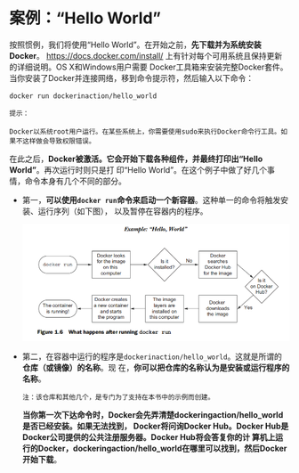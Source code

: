 案例：“Hello World”
===================================================================================
按照惯例，我们将使用“Hello World”。在开始之前，**先下载并为系统安装Docker**。
https://docs.docker.com/install/ 上有针对每个可用系统且保持更新的详细说明。OS X和Windows用户需要
Docker工具箱来安装完整Docker套件。当你安装了Docker并连接网络，移到命令提示符，然后输入以下命令：
```shell
docker run dockerinaction/hello_world
```
```
提示：

Docker以系统root用户运行。在某些系统上，你需要使用sudo来执行Docker命令行工具。如果不这样做会导致权限错误。
```
在此之后，**Docker被激活。它会开始下载各种组件，并最终打印出“Hello World”**。再次运行时则只是打
印“Hello World”。在这个例子中做了好几个事情，命令本身有几个不同的部分。
+ 第一，**可以使用`docker run`命令来启动一个新容器**。这种单一的命令将触发安装、运行序列（如下图），
以及暂停在容器内的程序。

    ![docker run命令的结果](img/6.png)

+ 第二，在容器中运行的程序是`dockerinaction/hello_world`。这就是所谓的 **仓库（或镜像）的名称**。现
在，**你可以把仓库的名称认为是安装或运行程序的名称**。
    ```
    注：该仓库和其他几个，是专门为了支持在本书中的示例而创建。
    ```
    **当你第一次下达命令时，Docker会先弄清楚dockeringaction/hello_world是否已经安装。如果无法找到，
    Docker将问询Docker Hub。Docker Hub是Docker公司提供的公共注册服务器。Docker Hub将会答复你的计
    算机上运行的Docker，dockeringaction/hello_world在哪里可以找到，然后Docker开始下载**。